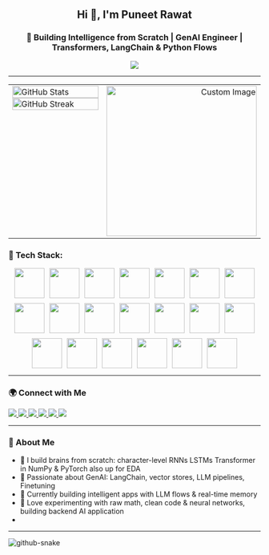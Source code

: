 <h2 align="center">Hi 👋, I'm Puneet Rawat</h2>
<h3 align="center">🧠 Building Intelligence from Scratch | GenAI Engineer | Transformers, LangChain & Python Flows</h3>

<p align="center">
  <img src="https://readme-typing-svg.demolab.com?font=Fira+Code&pause=1000&color=F7971E&width=435&lines=GenAI+Engineer+%7C+LangChain+%7C+RNNs+%7C+Python+Flows;Creating+AI+that+thinks%2C+learns%2C+and+evolves;From+low-level+neurons+to+high-level+reasoning" />
</p>

---

<table width="100%">
  <tr>
    <td valign="top" width="50%">
      <!-- GitHub stats on the left -->
      <a href="https://github.com/MetalCloth">
        <img width="100%" src="https://github-readme-stats.vercel.app/api?username=MetalCloth&theme=radical&title_color=ff3068?" alt="GitHub Stats" />
      </a>
      <a href="https://github.com/MetalCloth">
        <img width="100%" src="http://github-readme-streak-stats.herokuapp.com/?user=MetalCloth&theme=radical&date_format=M%20j%5B%2C%20Y%5D&ring=ff3068&fire=ff3068&sideNums=ff3068" alt="GitHub Streak" />
      </a>
    </td>
    <td valign="top" width="50%" align="right">
      <!-- Your custom image on the right -->
      <img src="https://github.com/user-attachments/assets/db876121-00cc-4ddd-a3ae-ca76d9394499" alt="Custom Image" width="300px" />
    </td>
  </tr>
</table>

### 🧰 Tech Stack:

<div style="display:flex; flex-wrap: wrap; justify-content: center; gap: 10px; max-width: 600px; margin: 0 auto;">
  <img src="https://skillicons.dev/icons?i=python" style="width:60px; height:60px;" />
  <img src="https://skillicons.dev/icons?i=tensorflow" style="width:60px; height:60px;" />
  <img src="https://skillicons.dev/icons?i=pytorch" style="width:60px; height:60px;" />
  <img src="https://skillicons.dev/icons?i=sklearn" style="width:60px; height:60px;" />
  <img src="https://skillicons.dev/icons?i=cpp" style="width:60px; height:60px;" />
  <img src="https://skillicons.dev/icons?i=gcp" style="width:60px; height:60px;" />
  <img src="https://skillicons.dev/icons?i=c" style="width:60px; height:60px;" />
  <img src="https://skillicons.dev/icons?i=docker" style="width:60px; height:60px;" />
  <img src="https://skillicons.dev/icons?i=aws" style="width:60px; height:60px;" />
  <img src="https://skillicons.dev/icons?i=git" style="width:60px; height:60px;" />
  <img src="https://skillicons.dev/icons?i=github" style="width:60px; height:60px;" />
  <img src="https://skillicons.dev/icons?i=gitlab" style="width:60px; height:60px;" />
  <img src="https://skillicons.dev/icons?i=html" style="width:60px; height:60px;" />
  <img src="https://skillicons.dev/icons?i=css" style="width:60px; height:60px;" />
  <img src="https://skillicons.dev/icons?i=javascript" style="width:60px; height:60px;" />
  <img src="https://skillicons.dev/icons?i=java" style="width:60px; height:60px;" />
  <img src="https://skillicons.dev/icons?i=mysql" style="width:60px; height:60px;" />
  <img src="https://skillicons.dev/icons?i=opencv" style="width:60px; height:60px;" />
  <img src="https://skillicons.dev/icons?i=react" style="width:60px; height:60px;" />
  <img src="https://skillicons.dev/icons?i=matlab" style="width:60px; height:60px;" />
</div>

---

### 🌍 Connect with Me

<p align="left">
  <a href="https://leetcode.com/u/metalcloth_2006/" target="_blank">
    <img src="https://img.shields.io/badge/LeetCode-FFA116?style=for-the-badge&logo=leetcode&logoColor=white" />
  </a>
  <a href="mailto:rawatpuneet927@gmail.com" target="_blank">
    <img src="https://img.shields.io/badge/Gmail-D14836?style=for-the-badge&logo=gmail&logoColor=white" />
  </a>
  <a href="https://www.linkedin.com/in/puneet-rawat-26a527274/" target="_blank">
    <img src="https://img.shields.io/badge/LinkedIn-0077B5?style=for-the-badge&logo=linkedin&logoColor=white," />
  </a>
  <a href="https://www.instagram.com/puneet_2006/" target="_blank">
    <img src="https://img.shields.io/badge/Instagram-E4405F?style=for-the-badge&logo=instagram&logoColor=white" />
  </a>
  <a href="https://x.com/PuneetRawa71903" target="_blank">
    <img src="https://img.shields.io/badge/Twitter-1DA1F2?style=for-the-badge&logo=twitter&logoColor=white" />
  </a>
  <img src="https://img.shields.io/badge/Discord-MetalCloth%230001-7289DA?style=for-the-badge&logo=discord&logoColor=white" />
</p>

---

### 🔬 About Me

- 🧠 I build brains from scratch: character-level RNNs LSTMs Transformer in NumPy & PyTorch also up for EDA
- 🤖 Passionate about GenAI: LangChain, vector stores, LLM pipelines, Finetuning  
- 🌱 Currently building intelligent apps with LLM flows & real-time memory  
- 🧪 Love experimenting with raw math, clean code & neural networks, building backend AI application
- 

---


<picture>
  <source media="(prefers-color-scheme: dark)" srcset="https://raw.githubusercontent.com/tobiasmeyhoefer/tobiasmeyhoefer/output/github-snake-dark.svg" />
  <source media="(prefers-color-scheme: light)" srcset="https://raw.githubusercontent.com/tobiasmeyhoefer/tobiasmeyhoefer/output/github-snake.svg" />
  <img alt="github-snake" src="https://raw.githubusercontent.com/tobiasmeyhoefer/tobiasmeyhoefer/output/github-snake.svg" />
</picture>

